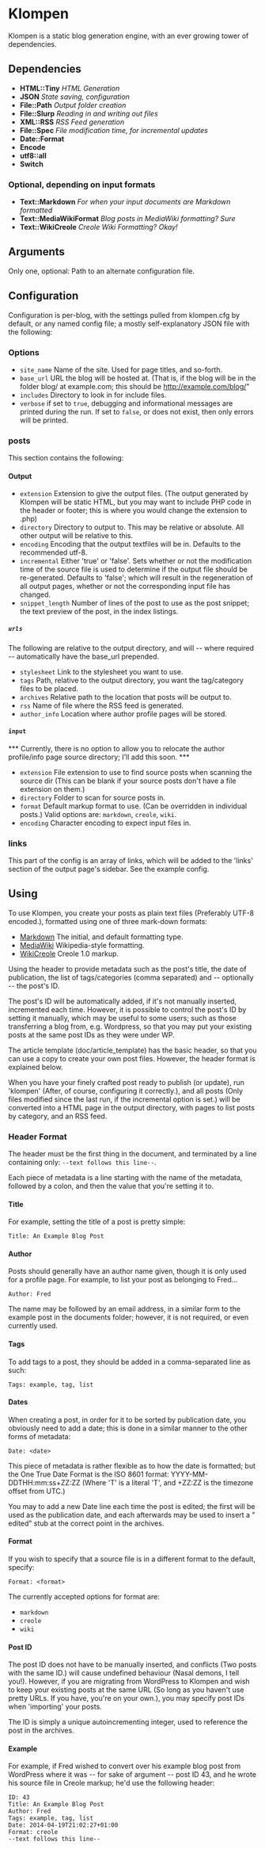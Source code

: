 # Klompen

Klompen is a static blog generation engine, with an ever growing tower
of dependencies.

## Dependencies
   - **HTML::Tiny** *HTML Generation*
   - **JSON** *State saving, configuration*
   - **File::Path** *Output folder creation*
   - **File::Slurp** *Reading in and writing out files*
   - **XML::RSS** *RSS Feed generation*
   - **File::Spec** *File modification time, for incremental updates*
   - **Date::Format**
   - **Encode**
   - **utf8::all**
   - **Switch**

### Optional, depending on input formats
   - **Text::Markdown** *For when your input documents are Markdown formatted*
   - **Text::MediaWikiFormat** *Blog posts in MediaWiki formatting? Sure*
   - **Text::WikiCreole** *Creole Wiki Formatting? Okay!*

## Arguments

Only one, optional: Path to an alternate configuration file.

## Configuration

Configuration is per-blog, with the settings pulled from klompen.cfg
by default, or any named config file; a mostly self-explanatory JSON
file with the following:

### Options

* `site_name`
   Name of the site. Used for page titles, and so-forth.
* `base_url`
   URL the blog will be hosted at. (That is, if the blog will be in
   the folder blog/ at example.com; this should be
   http://example.com/blog/"
* `includes`
   Directory to look in for include files.
* `verbose`
   if set to `true`, debugging and informational messages are printed
   during the run. If set to `false`, or does not exist, then only errors
   will be printed.

### posts

This section contains the following:

#### Output

* `extension`
  Extension to give the output files. (The output generated by Klompen
  will be static HTML, but you may want to include PHP code in the
  header or footer; this is where you would change the extension to
  .php)
* `directory`
   Directory to output to. This may be relative or absolute. All other
   output will be relative to this.
* `encoding`
   Encoding that the output textfiles will be in. Defaults to the
   recommended utf-8.
* `incremental`
   Either 'true' or 'false'. Sets whether or not the modification time
   of the source file is used to determine if the output file should
   be re-generated. Defaults to 'false'; which will result in the
   regeneration of all output pages, whether or not the corresponding
   input file has changed.
* `snippet_length`
   Number of lines of the post to use as the post snippet; the text
   preview of the post, in the index listings.

##### `urls`

The following are relative to the output directory, and will -- where
required -- automatically have the base_url prepended.

* `stylesheet`
   Link to the stylesheet you want to use.
* `tags`
  Path, relative to the output directory, you want the tag/category
  files to be placed.
* `archives`
  Relative path to the location that posts will be output to.
* `rss`
   Name of file where the RSS feed is generated.
* `author_info`
  Location where author profile pages will be stored.

#### `input`

 *** Currently, there is no option to allow you to relocate the author
  profile/info page source directory; I'll add this soon. ***

* `extension`
  File extension to use to find source posts when scanning
  the source dir (This can be blank if your source posts
  don't have a file extension on them.)
* `directory`
   Folder to scan for source posts in.
* `format`
   Default markup format to use. (Can be overridden in individual posts.) Valid options are: `markdown`, `creole`, `wiki`.
* `encoding`
  Character encoding to expect input files in.

### links

This part of the config is an array of links, which will be added to
the 'links' section of the output page's sidebar. See the example
config.

## Using

To use Klompen, you create your posts as plain text files (Preferably
UTF-8 encoded.), formatted using one of three mark-down formats:

 - [Markdown](https://daringfireball.net/projects/markdown/) The
   initial, and default formatting type.
 - [MediaWiki](http://en.wikipedia.org/wiki/Help:Contents/Editing_Wikipedia) Wikipedia-style formatting.
 - [WikiCreole](http://www.wikicreole.org/wiki/Creole1.0) Creole 1.0 markup.

Using the header to provide metadata such as the post's title, the
date of publication, the list of tags/categories (comma separated) and
-- optionally -- the post's ID.

The post's ID will be automatically added, if it's not manually
inserted, incremented each time. However, it is possible to control
the post's ID by setting it manually, which may be useful to some
users; such as those transferring a blog from, e.g. Wordpress, so that
you may put your existing posts at the same post IDs as they were
under WP.

The article template (doc/article_template) has the basic header, so
that you can use a copy to create your own post files. However, the
header format is explained below.

When you have your finely crafted post ready to publish (or update),
run 'klompen' (After, of course, configuring it correctly.), and all
posts (Only files modified since the last run, if the incremental
option is set.) will be converted into a HTML page in the output
directory, with pages to list posts by category, and an RSS feed.

### Header Format

The header must be the first thing in the document, and terminated by
a line containing only: `--text follows this line--`.

Each piece of metadata is a line starting with the name of the
metadata, followed by a colon, and then the value that you're setting
it to.

#### Title

For example, setting the title of a post is pretty simple:

    Title: An Example Blog Post

#### Author

Posts should generally have an author name given, though it is only
used for a profile page. For example, to list your post as belonging
to Fred...

    Author: Fred

The name may be followed by an email address, in a similar form to the
example post in the documents folder; however, it is not required, or
even currently used.

#### Tags

To add tags to a post, they should be added in a comma-separated line
as such:

    Tags: example, tag, list

#### Dates

When creating a post, in order for it to be sorted by publication
date, you obviously need to add a date; this is done in a similar
manner to the other forms of metadata:

    Date: <date>

This piece of metadata is rather flexible as to how the date is
formatted; but the One True Date Format is the ISO 8601 format:
YYYY-MM-DDTHH:mm:ss+ZZ:ZZ (Where 'T' is a literal 'T', and +ZZ:ZZ is
the timezone offset from UTC.)

You may to add a new Date line each time the post is edited; the first
will be used as the publication date, and each afterwards may be used
to insert a "<Post> edited" stub at the correct point in the archives.

#### Format

If you wish to specify that a source file is in a different format to
the default, specify:

    Format: <format>

The currently accepted options for format are:

 * `markdown`
 * `creole`
 * `wiki`

#### Post ID

The post ID does not have to be manually inserted, and conflicts (Two
posts with the same ID.) will cause undefined behaviour (Nasal demons,
I tell you!). However, if you are migrating from WordPress to Klompen
and wish to keep your existing posts at the same URL (So long as you
haven't use pretty URLs. If you have, you're on your own.), you may
specify post IDs when 'importing' your posts.

The ID is simply a unique autoincrementing integer, used to reference
the post in the archives.

#### Example

For example, if Fred wished to convert over his example blog post from
WordPress where it was -- for sake of argument -- post ID 43, and he
wrote his source file in Creole markup; he'd use the following header:

    ID: 43
    Title: An Example Blog Post
    Author: Fred
    Tags: example, tag, list
    Date: 2014-04-19T21:02:27+01:00
    Format: creole
    --text follows this line--

